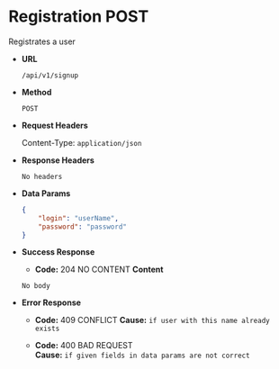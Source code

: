 # Registration POST

Registrates a user

* **URL**

  `/api/v1/signup`

* **Method**

  `POST`

* **Request Headers**

  Content-Type: `application/json`

* **Response Headers**

  `No headers`

* **Data Params**

    ```json
    {
        "login": "userName",
        "password": "password"
    }
    ```

* **Success Response**

  * **Code:** 204 NO CONTENT
  **Content**

  `No body`

* **Error Response**
  
  * **Code:** 409 CONFLICT
  **Cause:** `if user with this name already exists`

  * **Code:** 400 BAD REQUEST  
  **Cause:** `if given fields in data params are not correct`
